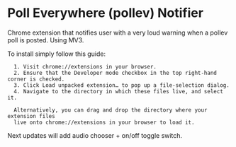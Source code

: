 # Poll Everywhere (pollev) Notifier
 
Chrome extension that notifies user with a very loud warning when a pollev poll is posted. Using MV3.

To install simply follow this guide:

```
  1. Visit chrome://extensions in your browser.
  2. Ensure that the Developer mode checkbox in the top right-hand corner is checked.
  3. Click Load unpacked extension… to pop up a file-selection dialog.
  4. Navigate to the directory in which these files live, and select it.

  Alternatively, you can drag and drop the directory where your extension files
  live onto chrome://extensions in your browser to load it.
```

Next updates will add audio chooser + on/off toggle switch.